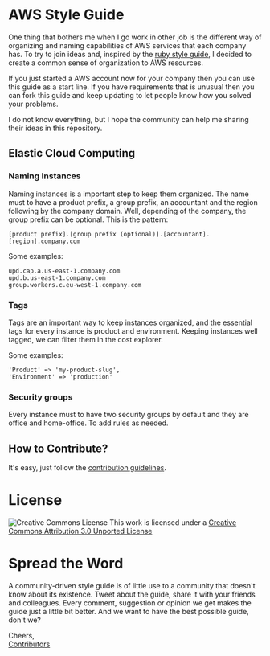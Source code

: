 # AWS Style Guide
One thing that bothers me when I go work in other job is the different way of organizing and naming capabilities of AWS services that each company has. To try to join ideas and, inspired by the [ruby style guide](https://github.com/bbatsov/ruby-style-guide), I decided to create a common sense of organization to AWS resources.

If you just started a AWS account now for your company then you can use this guide as a start line. If you have requirements that is unusual then you can fork this guide and keep updating to let people know how you solved your problems.

I do not know everything, but I hope the community can help me sharing their ideas in this repository.

## Elastic Cloud Computing

### Naming Instances

Naming instances is a important step to keep them organized. The name must to have a product prefix, a group prefix, an accountant and the region following by the company domain. Well, depending of the company, the group prefix can be optional. This is the pattern:

```
[product prefix].[group prefix (optional)].[accountant].[region].company.com
```
Some examples:

```
upd.cap.a.us-east-1.company.com
upd.b.us-east-1.company.com
group.workers.c.eu-west-1.company.com
```

### Tags
Tags are an important way to keep instances organized, and the essential tags for every instance is product and environment. Keeping instances well tagged, we can filter them in the cost explorer.

Some examples:
```
'Product' => 'my-product-slug',
'Environment' => 'production'
```

### Security groups
Every instance must to have two security groups by default and they are office and home-office. To add rules as needed.

## How to Contribute?

It's easy, just follow the [contribution guidelines](https://github.com/lucasosf/aws-style-guide/blob/master/CONTRIBUTING.md).

# License

![Creative Commons License](http://i.creativecommons.org/l/by/3.0/88x31.png)
This work is licensed under a [Creative Commons Attribution 3.0 Unported
License](http://creativecommons.org/licenses/by/3.0/deed.en_US)

# Spread the Word

A community-driven style guide is of little use to a community that doesn't know
about its existence. Tweet about the guide, share it with your friends and
colleagues. Every comment, suggestion or opinion we get makes the guide just a
little bit better. And we want to have the best possible guide, don't we?

Cheers,<br/>
[Contributors](https://github.com/Lucasosf/aws-style-guide/graphs/contributors)
